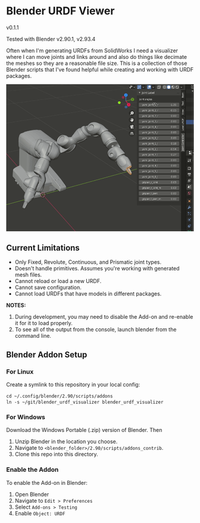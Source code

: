 # Blender URDF Viewer

v0.1.1

Tested with Blender v2.90.1, v2.93.4

Often when I'm generating URDFs from SolidWorks I need a visualizer where I can move joints and links around and also do things like decimate the meshes so they are a reasonable file size. This is a collection of those Blender scripts that I've found helpful while creating and working with URDF packages.

![GIF of Blender URDF visualization](./images/yumi.gif)

## Current Limitations

- Only Fixed, Revolute, Continuous, and Prismatic joint types.
- Doesn't handle primitives. Assumes you're working with generated mesh files.
- Cannot reload or load a new URDF.
- Cannot save configuration.
- Cannot load URDFs that have models in different packages.

**NOTES:**
1. During development, you may need to disable the Add-on and re-enable it for it to load properly.
1. To see all of the output from the console, launch blender from the command line.

## Blender Addon Setup

### For Linux

Create a symlink to this repository in your local config:

```
cd ~/.config/blender/2.90/scripts/addons
ln -s ~/git/blender_urdf_visualizer blender_urdf_visualizer
```

### For Windows

Download the Windows Portable (.zip) version of Blender. Then

1. Unzip Blender in the location you choose.
1. Navigate to `<blender_folder>/2.90/scripts/addons_contrib`.
1. Clone this repo into this directory.

### Enable the Addon

To enable the Add-on in Blender:

1. Open Blender
1. Navigate to `Edit > Preferences`
1. Select `Add-ons > Testing`
1. Enable `Object: URDF`
